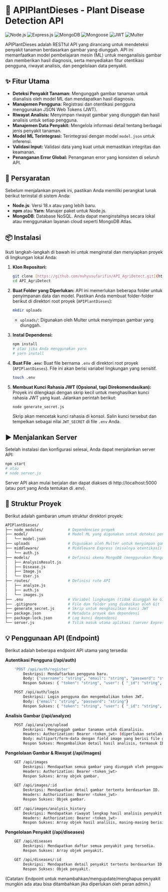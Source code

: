 # 🌱 APIPlantDieses - Plant Disease Detection API

![Node.js](https://img.shields.io/badge/Node.js-18.x-green?style=for-the-badge&logo=nodedotjs)
![Express.js](https://img.shields.io/badge/Express.js-4.x-blue?style=for-the-badge&logo=express)
![MongoDB](https://img.shields.io/badge/MongoDB-7.x-green?style=for-the-badge&logo=mongodb)
![Mongoose](https://img.shields.io/badge/Mongoose-7.x-red?style=for-the-badge&logo=mongoose)
![JWT](https://img.shields.io/badge/JWT-Authentication-orange?style=for-the-badge&logo=json-web-tokens)
![Multer](https://img.shields.io/badge/Multer-File%20Uploads-lightgrey?style=for-the-badge&logo=multer)

APIPlantDieses adalah RESTful API yang dirancang untuk mendeteksi penyakit tanaman berdasarkan gambar yang diunggah. API ini memanfaatkan model pembelajaran mesin (ML) untuk menganalisis gambar dan memberikan hasil diagnosis, serta menyediakan fitur otentikasi pengguna, riwayat analisis, dan pengelolaan data penyakit.

## ✨ Fitur Utama

* **Deteksi Penyakit Tanaman:** Mengunggah gambar tanaman untuk dianalisis oleh model ML dan mendapatkan hasil diagnosis.
* **Manajemen Pengguna:** Registrasi dan otentikasi pengguna menggunakan JSON Web Tokens (JWT).
* **Riwayat Analisis:** Menyimpan riwayat gambar yang diunggah dan hasil analisis untuk setiap pengguna.
* **Manajemen Data Penyakit:** Mengelola informasi detail tentang berbagai jenis penyakit tanaman.
* **Model ML Terintegrasi:** Terintegrasi dengan model `model.json` untuk inferensi.
* **Validasi Input:** Validasi data yang kuat untuk memastikan integritas dan keamanan.
* **Penanganan Error Global:** Penanganan error yang konsisten di seluruh API.

## 🚀 Persyaratan

Sebelum menjalankan proyek ini, pastikan Anda memiliki perangkat lunak berikut terinstal di sistem Anda:

* **Node.js**: Versi 18.x atau yang lebih baru.
* **npm** atau **Yarn**: Manajer paket untuk Node.js.
* **MongoDB**: Database NoSQL. Anda dapat menginstalnya secara lokal atau menggunakan layanan cloud seperti MongoDB Atlas.

## 📦 Instalasi

Ikuti langkah-langkah di bawah ini untuk menginstal dan menyiapkan proyek di lingkungan lokal Anda:

1.  **Klon Repositori:**
    ```bash
    git clone [https://github.com/muhyusufarifin/API_AgriDetect.git](https://github.com/muhyusufarifin/API_AgriDetect.git)
    cd API_AgriDetect
    ```

2.  **Buat Folder yang Diperlukan:**
    API ini memerlukan beberapa folder untuk penyimpanan data dan model. Pastikan Anda membuat folder-folder berikut di direktori root proyek (`APIPlantDieses`):

    ```bash
    mkdir uploads
    ```
    * `uploads/`: Digunakan oleh Multer untuk menyimpan gambar yang diunggah.

3.  **Instal Dependensi:**
    ```bash
    npm install
    # atau jika Anda menggunakan yarn
    # yarn install
    ```

4.  **Buat File `.env`:**
    Buat file bernama `.env` di direktori root proyek (`APIPlantDieses`). File ini akan berisi variabel lingkungan yang sensitif.

    ```bash
    touch .env
    ```
    
5.  **Membuat Kunci Rahasia JWT (Opsional, tapi Direkomendasikan):**
    Proyek ini dilengkapi dengan skrip kecil untuk menghasilkan kunci rahasia JWT yang kuat. Jalankan perintah berikut:

    ```bash
    node generate_secret.js
    ```
    Skrip akan mencetak kunci rahasia di konsol. Salin kunci tersebut dan tempelkan sebagai nilai `JWT_SECRET` di file `.env` Anda.

## ▶️ Menjalankan Server

Setelah instalasi dan konfigurasi selesai, Anda dapat menjalankan server API:

```bash
npm start
# atau
# node server.js
```

Server API akan mulai berjalan dan dapat diakses di http://localhost:5000 (atau port yang Anda tentukan di .env).

## 📁 Struktur Proyek

Berikut adalah gambaran umum struktur direktori proyek:
```bash
APIPlantDieses/
├── node_modules/           # Dependencies proyek
├── model/                  # Model ML yang digunakan untuk deteksi penyakit
│   └── model.json
├── uploads                 # Digunakan oleh Multer untuk menyimpan gambar yang diunggah. 
├── middleware/             # Middleware Express (misalnya otentikasi)
│   └── auth.js
├── models/                 # Definisi skema MongoDB (menggunakan Mongoose)
│   ├── AnalysisResult.js
│   ├── Disease.js
│   ├── Image.js
│   └── User.js
├── routes/                 # Definisi rute API
│   ├── analyze.js
│   ├── auth.js
│   └── images.js
├── .env                    # Variabel lingkungan (tidak diunggah ke Git)
├── .gitignore              # File dan folder yang diabaikan oleh Git
├── generate_secret.js      # Skrip untuk menghasilkan kunci JWT
├── package.json            # Metadata proyek dan dependensi
├── package-lock.json       # Log kunci dependensi
└── server.js               # Titik masuk utama aplikasi (server Express)
```

## 💡 Penggunaan API (Endpoint)

Berikut adalah beberapa endpoint API utama yang tersedia: 

**Autentikasi Pengguna (/api/auth)**
```bash
    'POST /api/auth/register'
        Deskripsi: Mendaftarkan pengguna baru.
        Body: {"username": "string", "email": "string", "password": "string"}
        Respon Sukses: { "token": "string", "user": { "_id": "string", "username": "string", "email": "string" } }

    POST /api/auth/login
        Deskripsi: Login pengguna dan mengembalikan token JWT.
        Body: {"email": "string", "password": "string"}
        Respon Sukses: { "token": "string", "user": { "_id": "string", "username": "string", "email": "string" } }
```

**Analisis Gambar (/api/analyze)**
```bash
    POST /api/analyze/upload
        Deskripsi: Mengunggah gambar tanaman untuk dianalisis.
        Headers: Authorization: Bearer <token_jwt> (diperlukan setelah login)
        Body: multipart/form-data dengan field image yang berisi file gambar.
        Respon Sukses: Mengembalikan detail hasil analisis, termasuk ID gambar, ID pengguna, hasil diagnosis, dan detail lainnya.
```

**Pengelolaan Gambar & Riwayat (/api/images)**
```bash
    GET /api/images
        Deskripsi: Mendapatkan semua gambar yang diunggah oleh pengguna yang terautentikasi.
        Headers: Authorization: Bearer <token_jwt>
        Respon Sukses: Array objek gambar.
        
    GET /api/images/:id
        Deskripsi: Mendapatkan detail gambar tertentu berdasarkan ID.
        Headers: Authorization: Bearer <token_jwt>
        Respon Sukses: Objek gambar.
        
    GET /api/images/analysis_history
        Deskripsi: Mendapatkan riwayat lengkap hasil analisis penyakit untuk pengguna yang terautentikasi. Ini mencakup detail gambar dan hasil diagnosis.
        Headers: Authorization: Bearer <token_jwt>
        Respon Sukses: Array objek hasil analisis, masing-masing berisi informasi tentang gambar dan diagnosisnya.
```

**Pengelolaan Penyakit (/api/diseases)**
```bash
    GET /api/diseases
        Deskripsi: Mendapatkan daftar semua penyakit yang tersedia.
        Respon Sukses: Array objek penyakit.

    GET /api/diseases/:id
        Deskripsi: Mendapatkan detail penyakit tertentu berdasarkan ID.
        Respon Sukses: Objek penyakit.
```
(Catatan: Endpoint untuk menambahkan/mengupdate/menghapus penyakit mungkin ada atau bisa ditambahkan jika diperlukan oleh peran admin.)
